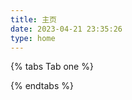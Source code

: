 ```yaml
---
title: 主页
date: 2023-04-21 23:35:26
type: home
---
```

{% tabs Tab one %}
<!-- tab doing@battery-2 -->

<!-- endtab -->
<!-- tab to do@battery-empty -->

<!-- endtab -->
<!-- tab done@battery-full -->

<!-- endtab -->
{% endtabs %}